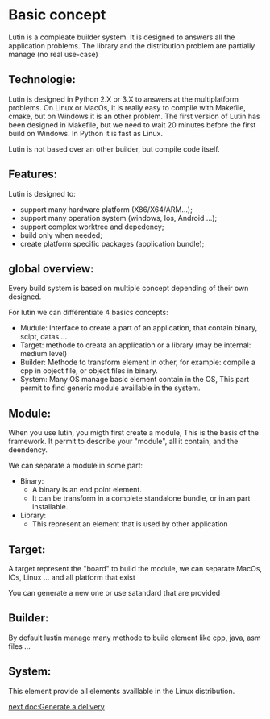 Basic concept
=============

Lutin is a compleate builder system. It is designed to answers all the application problems.
The library and the distribution problem are partially manage (no real use-case)

Technologie:
------------

Lutin is designed in Python 2.X or 3.X to answers at the multiplatform problems.
On Linux or MacOs, it is really easy to compile with Makefile, cmake, but on Windows it is an other problem.
The first version of Lutin has been designed in Makefile, but we need to wait 20 minutes before the first build on Windows. In Python it is fast as Linux.

Lutin is not based over an other builder, but compile code itself.

Features:
---------

Lutin is designed to:
  - support many hardware platform (X86/X64/ARM...);
  - support many operation system (windows, Ios, Android ...);
  - support complex worktree and depedency;
  - build only when needed;
  - create platform specific packages (application bundle);


global overview:
----------------

Every build system is based on multiple concept depending of their own designed.

For lutin we can différentiate 4 basics concepts:
  - Mudule: Interface to create a part of an application, that contain binary, scipt, datas ...
  - Target: methode to creata an application or a library (may be internal: medium level)
  - Builder: Methode to transform element in other, for example: compile a cpp in object file, or object files in binary.
  - System: Many OS manage basic element contain in the OS, This part permit to find generic module availlable in the system.

Module:
-------

When you use lutin, you migth first create a module, This is the basis of the framework. It permit to describe your "module", all it contain, and the deendency.

We can separate a module in some part:
  - Binary:
    * A binary is an end point element.
    * It can be transform in a complete standalone bundle, or in an part installable.
  - Library:
    * This represent an element that is used by other application


Target:
-------

A target represent the "board" to build the module, we can separate MacOs, IOs, Linux ... and all platform that exist

You can generate a new one or use satandard that are provided


Builder:
--------

By default lustin manage many methode to build element like cpp, java, asm files ...


System:
-------

This element provide all elements availlable in the Linux distribution.




[next doc:Generate a delivery](020_Compile_a_module.md)

